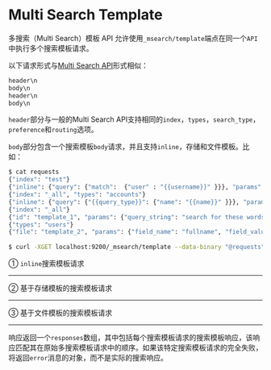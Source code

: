 # Multi Search Template

多搜索（Multi Search）模板 API 允许使用`_msearch/template`端点在同一个`API`中执行多个搜索模板请求。

以下请求形式与[Multi Search API](./Multi_Search_API.md)形式相似：

```js
header\n
body\n
header\n
body\n
```

`header`部分与一般的Multi Search API支持相同的`index`，`types`，`search_type`，`preference`和`routing`选项。

`body`部分包含一个搜索模板`body`请求，并且支持`inline`，存储和文件模板。比如：

```bash
$ cat requests
{"index": "test"}
{"inline": {"query": {"match":  {"user" : "{{username}}" }}}, "params": {"username": "john"}} # ①
{"index": "_all", "types": "accounts"}
{"inline": {"query": {"{{query_type}}": {"name": "{{name}}" }}}, "params": {"query_type": "match_phrase_prefix", "name": "Smith"}}
{"index": "_all"}
{"id": "template_1", "params": {"query_string": "search for these words" }} # ②
{"types": "users"}
{"file": "template_2", "params": {"field_name": "fullname", "field_value": "john smith" }} # ③
 
$ curl -XGET localhost:9200/_msearch/template --data-binary "@requests"; echo
```

① `inline`搜索模板请求
________________________
② 基于存储模板的搜索模板请求
________________________
③ 基于文件模板的搜索模板请求
________________________

响应返回一个`responses`数组，其中包括每个搜索模板请求的搜索模板响应，该响应匹配其在原始多搜索模板请求中的顺序。如果该特定搜索模板请求的完全失败，将返回`error`消息的对象，而不是实际的搜索响应。